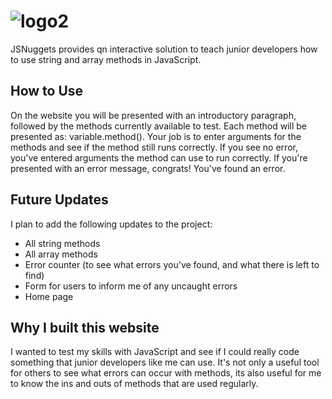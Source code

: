 # ![logo2](https://github.com/aygurs/js-string-methods/assets/132852380/3cf38786-09c6-4629-99b5-28b6869ba8b5)
JSNuggets provides qn interactive solution to teach junior developers how to use string and array methods in JavaScript.

## How to Use
On the website you will be presented with an introductory paragraph, followed by the methods currently available to test.
  Each method will be presented as: variable.method().
  Your job is to enter arguments for the methods and see if the method still runs correctly. If you see no error, you've entered arguments the method can use to run correctly. If you're presented with an error message, congrats! You've found an error.

## Future Updates
I plan to add the following updates to the project:
- All string methods
- All array methods
- Error counter (to see what errors you've found, and what there is left to find)
- Form for users to inform me of any uncaught errors
- Home page

## Why I built this website
I wanted to test my skills with JavaScript and see if I could really code something that junior developers like me can use. It's not only a useful tool for others to see what errors can occur with methods, its also useful for me to know the ins and outs of methods that are used regularly.
